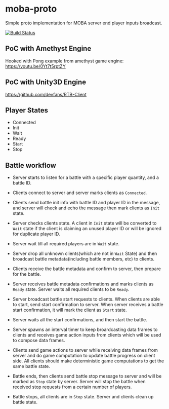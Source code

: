 # moba-proto
Simple proto implementation for MOBA server end player inputs broadcast.

[![Build Status][travis-image]][travis-url]

## PoC with Amethyst Engine
Hooked with Pong example from amethyst game engine: https://youtu.be/0Yt7t5rptZY

## PoC with Unity3D Engine

https://github.com/devfans/RTB-Client

## Player States
+ Connected
+ Init
+ Wait
+ Ready
+ Start
+ Stop


## Battle workflow

+ Server starts to listen for a battle with a specific player quantity, and a battle ID.

+ Clients connect to server and server marks clients as `Connected`.

+ Clients send battle init info  with battle ID and player ID in the message, and server will check and echo the message then mark clients as `Init` state.

+ Server checks clients state. A client in `Init` state will be converted to `Wait` state if the client is claiming an unused player ID or will be ignored for duplicate player ID. 

+ Server wait till all required players are in `Wait` state. 

+ Server drop all unknown clients(which are not in `Wait` State) and then broadcast battle metadata(including battle members, etc) to clients. 

+ Clients receive the battle metadata and confirm to server, then prepare for the battle.

+ Server receives battle metadata confirmations and marks clients as `Ready` state. Server waits all required clients to be `Ready`.

+ Server broadcast battle start requests to clients. When clients are able to start, send start confirmation to server. When server receives a battle start confirmation, it will mark the client as `Start` state.

+ Server waits all the start confirmations, and then start the battle.

+ Server spawns an interval timer to keep broardcasting data frames to clients and receives game action inputs from clients which will be used to compose data frames.

+ Clients send game actions to server while receiving data frames from server and do game computation to update battle progress on client side. All clients should make deterministic game computations to get the same battle state.

+ Battle ends, then clients send battle stop message to server and will be marked as `Stop` state by server. Server will stop the battle when received stop requests from a certain number of players.

+ Battle stops, all clients are in `Stop` state. Server and clients clean up battle state.


[travis-image]: https://img.shields.io/travis/devfans/moba-proto/master.svg
[travis-url]: https://travis-ci.org/devfans/moba-proto


